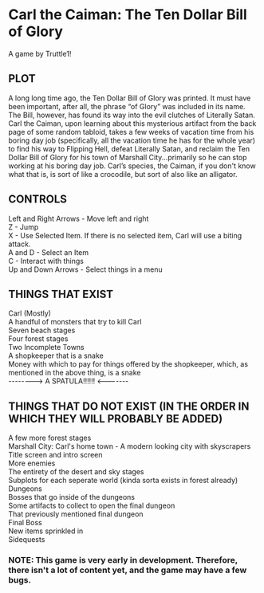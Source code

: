 # Carl the Caiman: The Ten Dollar Bill of Glory

A game by Truttle1!

## PLOT

A long long time ago, the Ten Dollar Bill of Glory was printed. It must have been important, after all, the phrase “of Glory” 
was included in its name. The Bill, however, has found its way into the evil clutches of Literally Satan. Carl the Caiman, 
upon learning about this mysterious artifact from the back page of some random tabloid, takes a few weeks of vacation time 
from his boring day job (specifically, all the vacation time he has for the whole year) to find his way to Flipping Hell, 
defeat Literally Satan, and reclaim the Ten Dollar Bill of Glory for his town of Marshall City...primarily so he can stop working at his boring day job. Carl’s species, the Caiman, if you don't know what that is, is sort of like a crocodile, but sort of also like an alligator.

## CONTROLS
Left and Right Arrows - Move left and right  
Z - Jump  
X - Use Selected Item. If there is no selected item, Carl will use a biting attack.  
A and D - Select an Item  
C - Interact with things  
Up and Down Arrows - Select things in a menu  

## THINGS THAT EXIST
Carl (Mostly)  
A handful of monsters that try to kill Carl  
Seven beach stages  
Four forest stages  
Two Incomplete Towns  
A shopkeeper that is a snake  
Money with which to pay for things offered by the shopkeeper, which, as mentioned in the above thing, is a snake  
--------> A SPATULA!!!!!! <-------  

## THINGS THAT DO NOT EXIST (IN THE ORDER IN WHICH THEY WILL PROBABLY BE ADDED)
A few more forest stages  
Marshall City: Carl's home town - A modern looking city with skyscrapers  
Title screen and intro screen  
More enemies  
The entirety of the desert and sky stages  
Subplots for each seperate world (kinda sorta exists in forest already)  
Dungeons  
Bosses that go inside of the dungeons  
Some artifacts to collect to open the final dungeon  
That previously mentioned final dungeon  
Final Boss  
New items sprinkled in  
Sidequests  


### NOTE: This game is very early in development. Therefore, there isn't a lot of content yet, and the game may have a few bugs.
